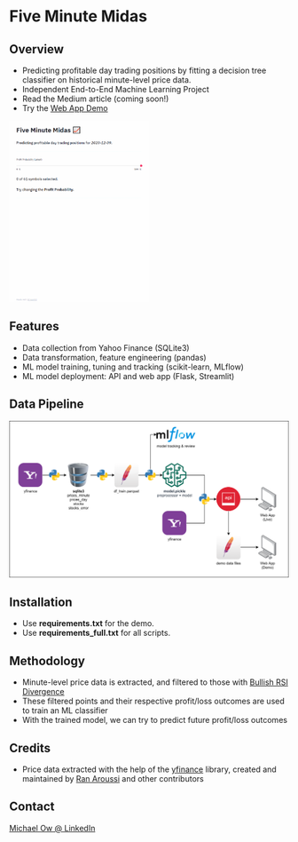 # Five Minute Midas
## Overview
- Predicting profitable day trading positions by fitting a decision tree classifier on historical minute-level price data.
- Independent End-to-End Machine Learning Project
- Read the Medium article (coming soon!)
- Try the [Web App Demo](https://five-minute-midas.herokuapp.com/)
<img src="data/demo/demo.gif" width="50%" height="50%">

## Features
- Data collection from Yahoo Finance (SQLite3)
- Data transformation, feature engineering (pandas)
- ML model training, tuning and tracking (scikit-learn, MLflow)
- ML model deployment: API and web app (Flask, Streamlit)

## Data Pipeline
![](data/demo/pipeline.png)

## Installation
- Use **requirements.txt** for the demo.
- Use **requirements_full.txt** for all scripts.

## Methodology
- Minute-level price data is extracted, and filtered to those with [Bullish RSI Divergence](https://www.google.com/search?q=bullish+rsi+divergence)
- These filtered points and their respective profit/loss outcomes are used to train an ML classifier
- With the trained model, we can try to predict future profit/loss outcomes

## Credits
- Price data extracted with the help of the [yfinance](https://github.com/ranaroussi/yfinance) library, created and maintained by [Ran Aroussi](https://github.com/ranaroussi) and other contributors

## Contact
[Michael Ow @ LinkedIn](https://www.linkedin.com/in/michael-ow/)
